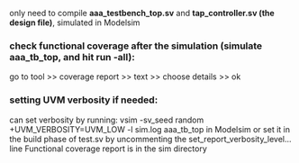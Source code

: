 only need to compile **aaa_testbench_top.sv** and **tap_controller.sv (the design file)**, simulated in Modelsim

### check functional coverage after the simulation (simulate aaa_tb_top, and hit run -all):

go to tool >> coverage report >> text >> choose details >> ok

### setting UVM verbosity if needed:

can set verbosity by running:
vsim -sv_seed random +UVM_VERBOSITY=UVM_LOW -l sim.log aaa_tb_top in Modelsim
or set it in the build phase of test.sv by uncommenting the set_report_verbosity_level... line
Functional coverage report is in the sim directory
